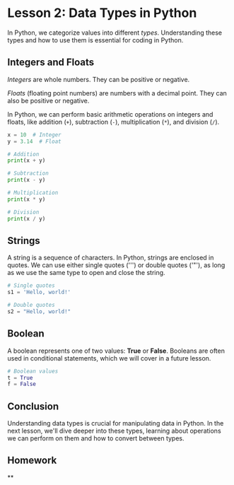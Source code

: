 # Lesson 2: Data Types in Python

In Python, we categorize values into different _types_. Understanding these types and how to use them is essential for coding in Python.

## Integers and Floats

_Integers_ are whole numbers. They can be positive or negative.

_Floats_ (floating point numbers) are numbers with a decimal point. They can also be positive or negative.

In Python, we can perform basic arithmetic operations on integers and floats, like addition (`+`), subtraction (`-`), multiplication (`*`), and division (`/`).

```python
x = 10  # Integer
y = 3.14  # Float

# Addition
print(x + y)

# Subtraction
print(x - y)

# Multiplication
print(x * y)

# Division
print(x / y)
```

## Strings

A string is a sequence of characters. In Python, strings are enclosed in quotes. We can use either single quotes (''') or double quotes ('"'), as long as we use the same type to open and close the string.

```python
# Single quotes
s1 = 'Hello, world!'

# Double quotes
s2 = "Hello, world!"
```

## Boolean

A boolean represents one of two values: **True** or **False**. Booleans are often used in conditional statements, which we will cover in a future lesson.

```python
# Boolean values
t = True
f = False
```

## Conclusion

Understanding data types is crucial for manipulating data in Python. In the next lesson, we'll dive deeper into these types, learning about operations we can perform on them and how to convert between types.

## Homework

**